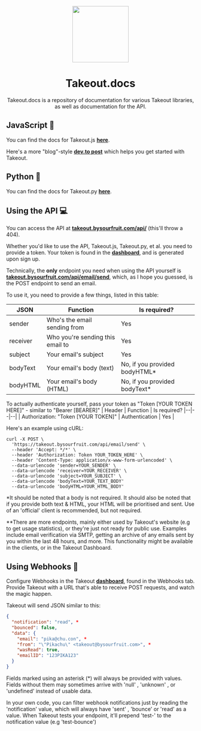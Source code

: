 <p align='center'><img src="https://i.ibb.co/s9kq3V0/takeout.png" height="150px"/></p>
<h1 align='center'>Takeout.docs</h1>
<p align='center'>Takeout.docs is a repository of documentation for various Takeout libraries, as well as documentation for the API.</p>


## JavaScript 🔗
You can find the docs for Takeout.js **[here](https://github.com/Takeout-bysourfruit/takeout.js)**. 

Here's a more "blog"-style **[dev.to post](https://dev.to/takeout/getting-started-with-takeout-using-nodejs-5407)** which helps you get started with Takeout. 

## Python 🔗
You can find the docs for Takeout.py **[here](https://github.com/Takeout-bysourfruit/takeout.py)**. 

## Using the API 💻
You can access the API at **[takeout.bysourfruit.com/api/](https://takeout.bysourfruit.com/api/)** (this'll throw a 404). 

Whether you'd like to use the API, Takeout.js, Takeout.py, et al. you need to provide a token. 
Your token is found in the **[dashboard](https://takeout.bysourfruit.com/dashboard)**, and is generated upon sign up.

Technically, the **only** endpoint you need when using the API yourself is **[takeout.bysourfruit.com/api/email/send](https://takeout.bysourfruit.com/api/email/send)**, 
which, as I hope you guessed, is the POST endpoint to send an email. 

To use it, you need to provide a few things, listed in this table: 

| JSON   | Function  | Is required?  |
|---|---|---|
| sender | Who's the email sending from | Yes |
| receiver  | Who you're sending this email to  | Yes |
| subject  | Your email's subject  | Yes |
| bodyText  | Your email's body (text)  | No, if you provided bodyHTML* |
| bodyHTML  | Your email's body (HTML)  | No, if you provided bodyText* |

To actually authenticate yourself, pass your token as "Token [YOUR TOKEN HERE]" - similar to "Bearer [BEARER]"
| Header | Function | Is required?
|--|--|--|
| Authorization: "Token [YOUR TOKEN]" | Authentication | Yes |

Here's an example using cURL:

```shell
curl -X POST \
  'https://takeout.bysourfruit.com/api/email/send' \
  --header 'Accept: */*' \
  --header 'Authorization: Token YOUR_TOKEN_HERE' \
  --header 'Content-Type: application/x-www-form-urlencoded' \
  --data-urlencode 'sender=YOUR_SENDER' \
  --data-urlencode 'receiver=YOUR_RECEIVER' \
  --data-urlencode 'subject=YOUR_SUBJECT' \
  --data-urlencode 'bodyText=YOUR_TEXT_BODY'
  --data-urlencode 'bodyHTML=YOUR_HTML_BODY'
```


*It should be noted that a body is not required. It should also be noted that if you provide both text & HTML, your HTML will be prioritised and sent. Use of an 'official' client is recommended, but not required. 

**There are more endpoints, mainly either used by Takeout's website (e.g to get usage statistics), or they're just not ready for public use. Examples include email verification via SMTP, getting an archive of any emails sent by you within the last 48 hours, and more. This functionality might be available in the clients, or in the Takeout Dashboard.

## Using Webhooks :bell:

Configure Webhooks in the Takeout **[dashboard](https://takeout.bysourfruit.com/dashboard)**, found in the Webhooks tab. Provide Takeout with a URL that's able to receive POST requests, and watch the magic happen. 

Takeout will send JSON similar to this:
```json
{
  "notification": "read", *
  "bounced": false,
  "data": {
    "email": "pika@chu.con", *
    "from": "\"Pikachu\" <takeout@bysourfruit.com>", *
    "wasRead": true,
    "emailID": "123PIKA123"
  }
}
```

Fields marked using an asterisk (\*\) will always be provided with values. Fields without them may sometimes arrive with 'null' , 'unknown' , or 'undefined' instead of usable data.

In your own code, you can filter webhook notifications just by reading the 'notification' value, which will always have 'sent' , 'bounce' or 'read' as a value. When Takeout tests your endpoint, it'll prepend 'test-' to the notification value (e.g 'test-bounce')
